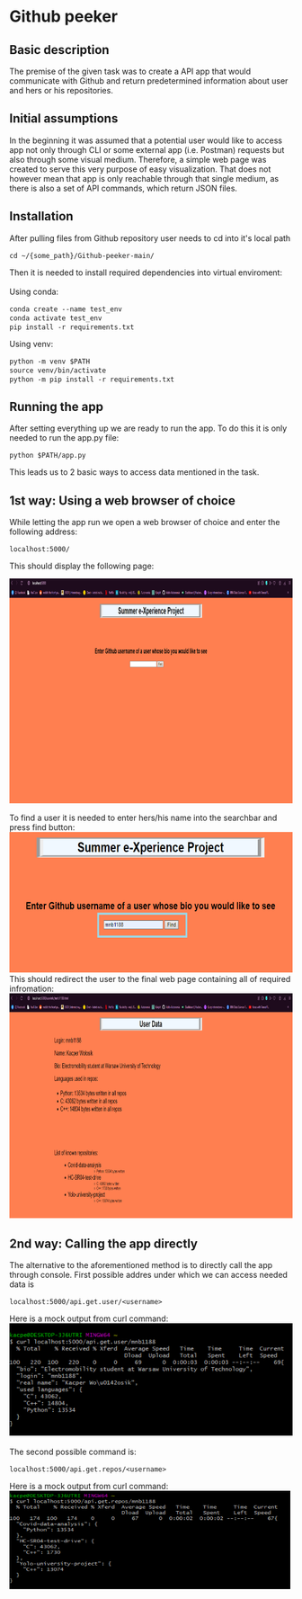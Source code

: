 <!-- ## Github-peeker-->
# Github peeker

## Basic description
The premise of the given task was to create a API app that would communicate with Github and return predetermined information about user and hers or his repositories.

## Initial assumptions
In the beginning it was assumed that a potential user would like to access app not only through CLI or some external app (i.e. Postman) requests but also through some visual medium. Therefore, a simple web page was created to serve this very purpose of easy visualization. That does not however mean that app is only reachable through that single medium, as there is also a set of API commands, which return JSON files.

## Installation
After pulling files from Github repository user needs to cd into it's local path
```
cd ~/{some_path}/Github-peeker-main/
```
Then it is needed to install required dependencies into virtual enviroment:
<br>
<br>
Using conda: 
```
conda create --name test_env
conda activate test_env
pip install -r requirements.txt
```
Using venv:
```
python -m venv $PATH
source venv/bin/activate
python -m pip install -r requirements.txt
```

## Running the app
After setting everything up we are ready to run the app. To do this it is only needed to run the app.py file:
```
python $PATH/app.py
```
This leads us to 2 basic ways to access data mentioned in the task.

## 1st way: Using a web browser of choice
While letting the app run we open a web browser of choice and enter the following address:
```
localhost:5000/
```
This should display the following page:
<p align="center">
          <img width="1800" height="400" src="/resources/index.png">
</p>
To find a user it is needed to enter hers/his name into the searchbar and press find button:
<p2 align="center">
          <img width="700" height="250" src="/resources/search.png">
</p2>
This should redirect the user to the final web page containing all of required infromation:
<p3 align="center">
          <img width="1800" height="400" src="/resources/results.png">
</p3>
          
          
## 2nd way: Calling the app directly
The alternative to the aforementioned method is to directly call the app through console. First possible addres under which we can access needed data is
```
localhost:5000/api.get.user/<username>
```
Here is a mock output from curl command:
<p4 align="center">
          <br>
          <img width="600" height="200" src="/resources/api_output_user.png">
</p4>
<br>
<br>
The second possible command is:
```
localhost:5000/api.get.repos/<username>
```
Here is a mock output from curl command:
<p5 align="center">
          <br>
          <img width="500" height="175" src="/resources/api_output_repos.png">
</p5>



          
                                                                                                                
